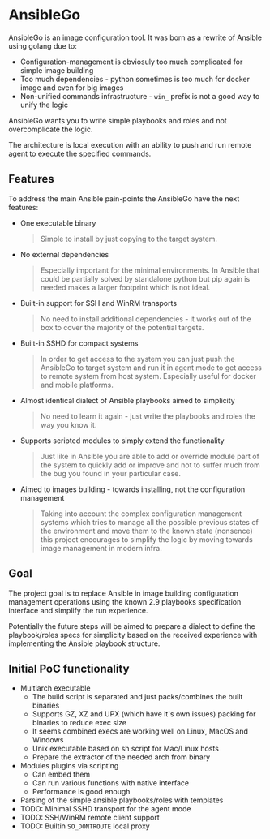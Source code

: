 # AnsibleGo

AnsibleGo is an image configuration tool. It was born as a rewrite of Ansible using golang due to:

* Configuration-management is obviosuly too much complicated for simple image building
* Too much dependencies - python sometimes is too much for docker image and even for big images
* Non-unified commands infrastructure - `win_` prefix is not a good way to unify the logic

AnsibleGo wants you to write simple playbooks and roles and not overcomplicate the logic.

The architecture is local execution with an ability to push and run remote agent to execute the
specified commands.

## Features

To address the main Ansible pain-points the AnsibleGo have the next features:

* One executable binary
   > Simple to install by just copying to the target system.
* No external dependencies
   > Especially important for the minimal environments. In Ansible that could be partially solved
   > by standalone python but pip again is needed makes a larger footprint which is not ideal.
* Built-in support for SSH and WinRM transports
   > No need to install additional dependencies - it works out of the box to cover the majority of
   > the potential targets.
* Built-in SSHD for compact systems
   > In order to get access to the system you can just push the AnsibleGo to target system and run
   > it in agent mode to get access to remote system from host system. Especially useful for docker
   > and mobile platforms.
* Almost identical dialect of Ansible playbooks aimed to simplicity
   > No need to learn it again - just write the playbooks and roles the way you know it.
* Supports scripted modules to simply extend the functionality
   > Just like in Ansible you are able to add or override module part of the system to quickly
   > add or improve and not to suffer much from the bug you found in your particular case.
* Aimed to images building - towards installing, not the configuration management
   > Taking into account the complex configuration management systems which tries to manage all the
   > possible previous states of the environment and move them to the known state (nonsence) this
   > project encourages to simplify the logic by moving towards image management in modern infra.

## Goal

The project goal is to replace Ansible in image building configuration management operations using
the known 2.9 playbooks specification interface and simplify the run experience.

Potentially the future steps will be aimed to prepare a dialect to define the playbook/roles specs
for simplicity based on the received experience with implementing the Ansible playbook structure.

## Initial PoC functionality

* Multiarch executable
   * The build script is separated and just packs/combines the built binaries
   * Supports GZ, XZ and UPX (which have it's own issues) packing for binaries to reduce exec size
   * It seems combined execs are working well on Linux, MacOS and Windows
   * Unix executable based on sh script for Mac/Linux hosts
   * Prepare the extractor of the needed arch from binary
* Modules plugins via scripting
   * Can embed them
   * Can run various functions with native interface
   * Performance is good enough
* Parsing of the simple ansible playbooks/roles with templates
* TODO: Minimal SSHD transport for the agent mode
* TODO: SSH/WinRM remote client support
* TODO: Builtin `SO_DONTROUTE` local proxy
